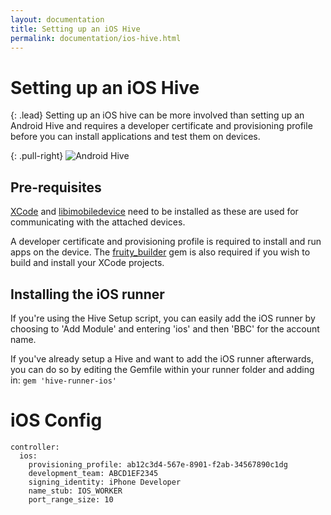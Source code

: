 ```yaml
---
layout: documentation
title: Setting up an iOS Hive
permalink: documentation/ios-hive.html
---
```



# Setting up an iOS Hive

{: .lead}
Setting up an iOS hive can be more involved than setting up an Android Hive and
requires a developer certificate and provisioning profile before you can install
applications and test them on devices.

{: .pull-right}
![Android Hive](/hive-ci/images/ios-hive.png)


## Pre-requisites

[XCode](https://developer.apple.com/xcode/) and [libimobiledevice](http://www.libimobiledevice.org/) need to be installed as these are used for communicating with the attached devices.

A developer certificate and provisioning profile is required to install and run apps on the device. The [fruity_builder](https://rubygems.org/gems/fruity_builder) gem is also required if you wish to build and install your XCode projects.

## Installing the iOS runner

If you're using the Hive Setup script, you can easily add the iOS runner by choosing to 'Add Module' and entering 'ios' and then 'BBC' for the account name.

If you've already setup a Hive and want to add the iOS runner afterwards, you can do so by editing the Gemfile within your runner folder and adding in:
`gem 'hive-runner-ios'`

# iOS Config

    controller:
      ios:
        provisioning_profile: ab12c3d4-567e-8901-f2ab-34567890c1dg
        development_team: ABCD1EF2345
        signing_identity: iPhone Developer
        name_stub: IOS_WORKER
        port_range_size: 10


